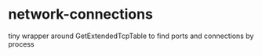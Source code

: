 # network-connections
tiny wrapper around GetExtendedTcpTable to find ports and connections by process

